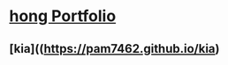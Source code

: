 # [hong Portfolio](https://pam7462.github.io/portfolio2)

## [kia]((https://pam7462.github.io/kia)

